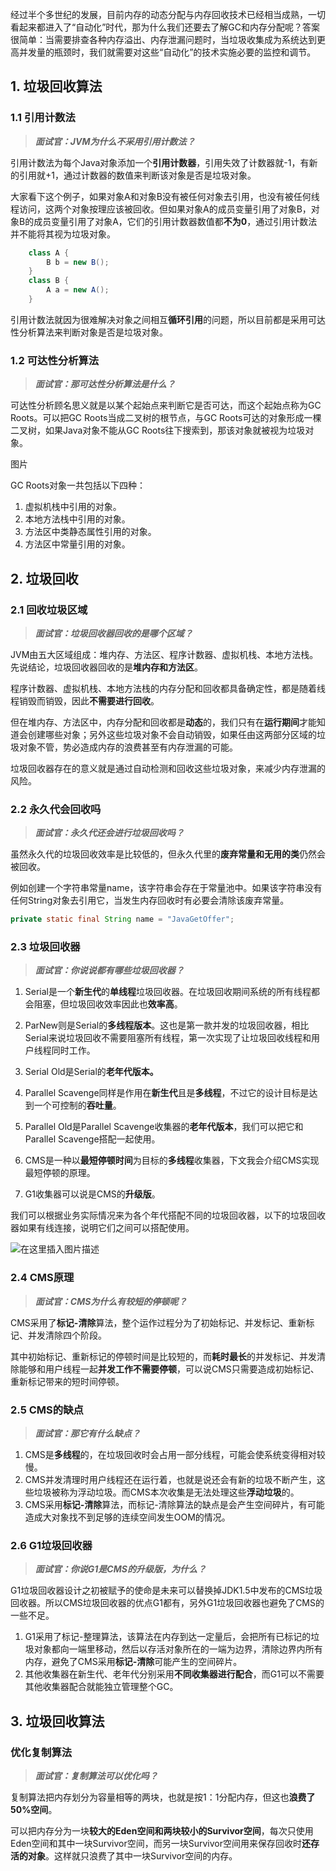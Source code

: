 经过半个多世纪的发展，目前内存的动态分配与内存回收技术已经相当成熟，一切看起来都进入了“自动化”时代，那为什么我们还要去了解GC和内存分配呢？答案很简单：当需要排查各种内存溢出、内存泄漏问题时，当垃圾收集成为系统达到更高并发量的瓶颈时，我们就需要对这些“自动化”的技术实施必要的监控和调节。

## 1. 垃圾回收算法

### 1.1 引用计数法

> ***面试官：JVM为什么不采用引用计数法？***

引用计数法为每个Java对象添加一个**引用计数器**，引用失效了计数器就-1，有新的引用就+1，通过计数器的数值来判断该对象是否是垃圾对象。

大家看下这个例子，如果对象A和对象B没有被任何对象去引用，也没有被任何线程访问，这两个对象按理应该被回收。但如果对象A的成员变量引用了对象B，对象B的成员变量引用了对象A，它们的引用计数器数值都**不为0**，通过引用计数法并不能将其视为垃圾对象。

```java
    class A {
        B b = new B();
    }
    class B {
        A a = new A();
    }
```

引用计数法就因为很难解决对象之间相互**循环引用**的问题，所以目前都是采用可达性分析算法来判断对象是否是垃圾对象。

### 1.2 可达性分析算法

> ***面试官：那可达性分析算法是什么？***

可达性分析顾名思义就是以某个起始点来判断它是否可达，而这个起始点称为GC Roots。可以把GC Roots当成二叉树的根节点，与GC Roots可达的对象形成一棵二叉树，如果Java对象不能从GC Roots往下搜索到，那该对象就被视为垃圾对象。

图片

GC Roots对象一共包括以下四种：

1. 虚拟机栈中引用的对象。
2. 本地方法栈中引用的对象。
3. 方法区中类静态属性引用的对象。
4. 方法区中常量引用的对象。

## 2. 垃圾回收

### 2.1 回收垃圾区域

> ***面试官：垃圾回收器回收的是哪个区域？***

JVM由五大区域组成：堆内存、方法区、程序计数器、虚拟机栈、本地方法栈。先说结论，垃圾回收器回收的是**堆内存和方法区**。

程序计数器、虚拟机栈、本地方法栈的内存分配和回收都具备确定性，都是随着线程销毁而销毁，因此**不需要进行回收**。

但在堆内存、方法区中，内存分配和回收都是**动态**的，我们只有在**运行期间**才能知道会创建哪些对象；另外这些垃圾对象不会自动销毁，如果任由这两部分区域的垃圾对象不管，势必造成内存的浪费甚至有内存泄漏的可能。

垃圾回收器存在的意义就是通过自动检测和回收这些垃圾对象，来减少内存泄漏的风险。

### 2.2 永久代会回收吗

> ***面试官：永久代还会进行垃圾回收吗？***

虽然永久代的垃圾回收效率是比较低的，但永久代里的**废弃常量和无用的类**仍然会被回收。

例如创建一个字符串常量name，该字符串会存在于常量池中。如果该字符串没有任何String对象去引用它，当发生内存回收时有必要会清除该废弃常量。

```java
private static final String name = "JavaGetOffer";
```

### 2.3 垃圾回收器

> ***面试官：你说说都有哪些垃圾回收器？***

1. Serial是一个**新生代**的**单线程**垃圾回收器。在垃圾回收期间系统的所有线程都会阻塞，但垃圾回收效率因此也**效率高**。

2. ParNew则是Serial的**多线程版本**。这也是第一款并发的垃圾回收器，相比Serial来说垃圾回收不需要阻塞所有线程，第一次实现了让垃圾回收线程和用户线程同时工作。

3. Serial Old是Serial的**老年代版本。**

4. Parallel Scavenge同样是作用在**新生代**且是**多线程**，不过它的设计目标是达到一个可控制的**吞吐量**。

5. Parallel Old是Parallel Scavenge收集器的**老年代版本**，我们可以把它和Parallel Scavenge搭配一起使用。

6. CMS是一种以**最短停顿时间**为目标的**多线程**收集器，下文我会介绍CMS实现最短停顿的原理。

7. G1收集器可以说是CMS的**升级版**。

我们可以根据业务实际情况来为各个年代搭配不同的垃圾回收器，以下的垃圾回收器如果有线连接，说明它们之间可以搭配使用。

![在这里插入图片描述](https://img-blog.csdnimg.cn/direct/fab15188c52744a2833dd93794a03496.png#pic_center)

### 2.4 CMS原理

> ***面试官：CMS为什么有较短的停顿呢？***

CMS采用了**标记-清除**算法，整个运作过程分为了初始标记、并发标记、重新标记、并发清除四个阶段。

其中初始标记、重新标记的停顿时间是比较短的，而**耗时最长**的并发标记、并发清除能够和用户线程一起**并发工作不需要停顿**，可以说CMS只需要造成初始标记、重新标记带来的短时间停顿。

### 2.5 CMS的缺点

> ***面试官：那它有什么缺点？***

1. CMS是**多线程**的，在垃圾回收时会占用一部分线程，可能会使系统变得相对较慢。
2. CMS并发清理时用户线程还在运行着，也就是说还会有新的垃圾不断产生，这些垃圾被称为浮动垃圾。而CMS本次收集是无法处理这些**浮动垃圾**的。
3. CMS采用**标记-清除**算法，而标记-清除算法的缺点是会产生空间碎片，有可能造成大对象找不到足够的连续空间发生OOM的情况。

### 2.6 G1垃圾回收器

> ***面试官：你说G1是CMS的升级版，为什么？***

G1垃圾回收器设计之初被赋予的使命是未来可以替换掉JDK1.5中发布的CMS垃圾回收器。所以CMS垃圾回收器的优点G1都有，另外G1垃圾回收器也避免了CMS的一些不足。

1. G1采用了标记-整理算法，该算法在内存到达一定量后，会把所有已标记的垃圾对象都向一端里移动，然后以存活对象所在的一端为边界，清除边界内所有内存，避免了CMS采用**标记-清除**可能产生的空间碎片。
2. 其他收集器在新生代、老年代分别采用**不同收集器进行配合**，而G1可以不需要其他收集器配合就能独立管理整个GC。



## 3. 垃圾回收算法

### 



### 优化复制算法

> ***面试官：复制算法可以优化吗？***

复制算法把内存划分为容量相等的两块，也就是按1：1分配内存，但这也**浪费了50%空间**。

可以把内存分为一块**较大的Eden空间和两块较小的Survivor空间**，每次只使用Eden空间和其中一块Survivor空间，而另一块Survivor空间用来保存回收时**还存活的对象**。这样就只浪费了其中一块Survivor空间的内存。
